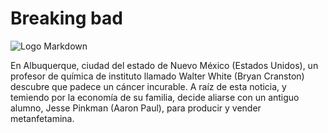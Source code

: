# Breaking bad

![Logo Markdown](https://cdn.discordapp.com/attachments/1011284720350412802/1025062266867027968/descarga.jpg)

En Albuquerque, ciudad del estado de Nuevo México (Estados Unidos), un profesor de química de instituto llamado Walter White (Bryan Cranston) descubre que padece un cáncer incurable.
A raíz de esta noticia, y temiendo por la economía de su familia, decide aliarse con un antiguo alumno, Jesse Pinkman (Aaron Paul), para producir y vender metanfetamina.
